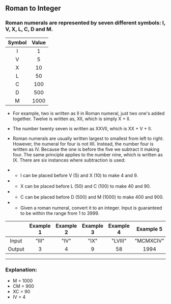 ## Roman to Integer

### Roman numerals are represented by seven different symbols: I, V, X, L, C, D and M.

| Symbol   |   Value |
|:--------:|:-------:|
| I        |    1 |
| V        |    5 |
| X        |    10 |
| L        |    50 | 
| C        |    100 |
| D        |    500 |
| M        |    1000 |

* For example, two is written as II in Roman numeral, just two one's added together. Twelve is written as, XII, which is simply X + II.
* The number twenty seven is written as XXVII, which is XX + V + II.

* Roman numerals are usually written largest to smallest from left to right. However, the numeral for four is not IIII. Instead, the number four is written as IV. Because the one is before the five we subtract it making four. The same principle applies to the number nine, which is written as IX. There are six instances where subtraction is used:

* * I can be placed before V (5) and X (10) to make 4 and 9. 
* * X can be placed before L (50) and C (100) to make 40 and 90. 
* * C can be placed before D (500) and M (1000) to make 400 and 900.
* * Given a roman numeral, convert it to an integer. Input is guaranteed to be within the range from 1 to 3999.


|    | Example 1 | Example 2 | Example 3 | Example 4 | Example 5 |
|:--:|:---------:|:---------:|:---------:|:---------:|:---------:|
| Input | "III" | "IV" | "IX" | "LVIII" | "MCMXCIV" |
| Output | 3 | 4 | 9 | 58 | 1994 |

***
### Explanation: 

* M = 1000
* CM = 900
* XC = 90
* IV = 4